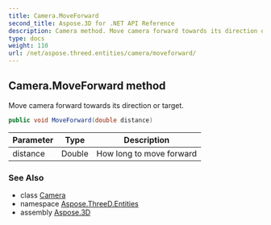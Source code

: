 ```yaml
---
title: Camera.MoveForward
second_title: Aspose.3D for .NET API Reference
description: Camera method. Move camera forward towards its direction or target
type: docs
weight: 110
url: /net/aspose.threed.entities/camera/moveforward/
---
```

## Camera.MoveForward method

Move camera forward towards its direction or target.

```csharp
public void MoveForward(double distance)
```

| Parameter | Type | Description |
| --- | --- | --- |
| distance | Double | How long to move forward |

### See Also

* class [Camera](../)
* namespace [Aspose.ThreeD.Entities](../../camera/)
* assembly [Aspose.3D](../../../)


